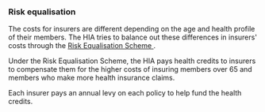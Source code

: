 ###  **Risk equalisation**

The costs for insurers are different depending on the age and health profile
of their members. The HIA tries to balance out these differences in insurers'
costs through the [ Risk Equalisation Scheme
](http://www.hia.ie/regulation/risk-equalisation/) .

Under the Risk Equalisation Scheme, the HIA pays health credits to insurers to
compensate them for the higher costs of insuring members over 65 and members
who make more health insurance claims.

Each insurer pays an annual levy on each policy to help fund the health
credits.
